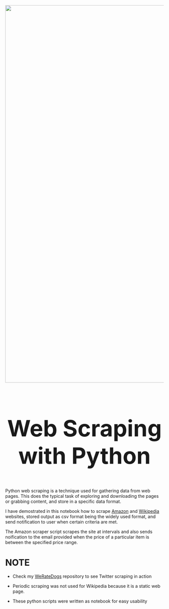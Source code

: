 <img src = "https://scrape.works/blog/wp-content/uploads/2018/12/amazon-banner.jpg" width = "1200px">


<h2 align= 'center' style = 'font-size:72px'>Web Scraping with Python</h2>


Python web scraping is a technique used for gathering data from web pages. This does the typical task of exploring and downloading the pages or grabbing content, and store in a specific data format.

I have demostrated in this notebook how to scrape [Amazon](Amazon_scraper.ipynb) and [Wikipedia](Wikipedia_scraper.ipynb) websites, stored output as csv format being the widely used format, and send notification to user when certain criteria are met.

The Amazon scraper script scrapes the site at intervals and also sends noification to the email provided when the price of a particular item is between the specified price range.

# NOTE
- Check my [WeRateDogs](https://github.com/nurudeenabdulsalaam/WeRateDogs_twitter_analysis) repository to see Twitter scraping in action
- Periodic scraping was not used for Wikipedia because it is a static web page.

- These python scripts were written as notebook for easy usability 